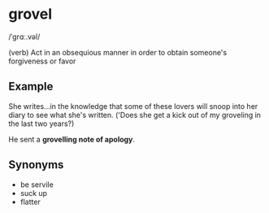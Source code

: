 # grovel

/ˈɡrɑː.vəl/

(verb) Act in an obsequious manner in order to obtain someone's forgiveness or favor

## Example

She writes...in the knowledge that some of these lovers will snoop into her diary to see what she's written. ('Does she get a kick out of my groveling in the last two years?)

He sent a **grovelling note of apology**.

## Synonyms

+ be servile
+ suck up
+ flatter
